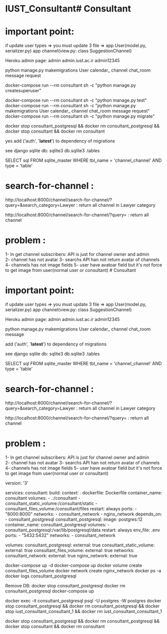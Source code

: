 # IUST_Consultant# Consultant

# important point:
if update user types => you must update 3 file => app User(model.py, serializer.py)  app channel(view.py: class SuggestionChannel) 


Heroku admin page:
admin
admin.iust.ac.ir
admin12345


python manage.py makemigrations User calendar_ channel chat_room message request


docker-compose run --rm consultant sh -c "python manage.py createsuperuser"

docker-compose run --rm consultant sh -c "python manage.py test"
docker-compose run --rm consultant sh -c "python manage.py makemigrations User calendar_ channel chat_room message request"
  docker-compose run --rm consultant sh -c "python manage.py migrate"




docker stop consultant_postgresql && docker rm consultant_postgresql && docker stop consultant && docker rm consultant

yes
add ('auth', '__latest__') to dependency of migrations 



see django sqlite db:
sqlite3 db.sqlite3
.tables

SELECT sql FROM sqlite_master WHERE tbl_name = 'channel_channel' AND type = 'table'



# search-for-channel : 
http://localhost:8000/channel/search-for-channel/?query=&search_category=Lawyer    : return all channel in Lawyer category

http://localhost:8000/channel/search-for-channel/?query=         : return all channel



# problem :
1- In get channel subscribers:  API is just for channel owner and admin   
2- channel has not avatar 
3- searchs API han not return avatar of channels
4- channels has not image fields
5- user have avatoar field but it's not force to get image from user(normal user or consultant)  # Consultant

# important point:
if update user types => you must update 3 file => app User(model.py, serializer.py)  app channel(view.py: class SuggestionChannel) 


Heroku admin page:
admin
admin.iust.ac.ir
admin12345


python manage.py makemigrations User calendar_ channel chat_room message 


add ('auth', '__latest__') to dependency of migrations 



see django sqlite db:
sqlite3 db.sqlite3
.tables

SELECT sql FROM sqlite_master WHERE tbl_name = 'channel_channel' AND type = 'table'



# search-for-channel : 
http://localhost:8000/channel/search-for-channel/?query=&search_category=Lawyer    : return all channel in Lawyer category

http://localhost:8000/channel/search-for-channel/?query=         : return all channel



# problem :
1- In get channel subscribers:  API is just for channel owner and admin   
2- channel has not avatar 
3- searchs API han not return avatar of channels
4- channels has not image fields
5- user have avatoar field but it's not force to get image from user(normal user or consultant)  














version: '3'

services:
  consultant:
    build:
      context: .
      dockerfile: Dockerfile
    container_name: consultant
    volumes:
      - .:/consultant
      - consultant_static_volume:/consultant/static
      - consultant_files_volume:/consultant/files
    restart: always
    ports:
      - "8000:8000"
    networks:
      - consultant_network
      - nginx_network
    depends_on:
      - consultant_postgresql
  consultant_postgresql:
    image: postgres:12
    container_name: consultant_postgresql
    volumes:
      - consultant_postgresql:/var/lib/postgresql/data
    restart: always
    env_file: .env
    ports:
      - "5432:5432"
    networks:
      - consultant_network

volumes:
  consultant_postgresql:
    external: true
  consultant_static_volume:
    external: true
    consultant_files_volume:
    external: true
networks:
  consultant_network:
    external: true
  nginx_network:
    external: true












docker-compose up -d
docker-compose up
docker volume create consultant_files_volume
docker network create nginx_network
docker ps -a
docker logs consultant_postgresql


Remove DB:
docker stop consultant_postgresql
docker rm consultant_postgresql
docker-compose up


docker exec -it consultant_postgresql psql -U postgres -W postgres
docker stop consultant_postgresql && docker rm consultant_postgresql && docker stop iust_consultant_consultant_1 && docker rm iust_consultant_consultant_1

docker stop consultant_postgresql && docker rm consultant_postgresql && docker stop consultant && docker rm consultant
  